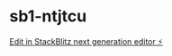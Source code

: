 # sb1-ntjtcu

[Edit in StackBlitz next generation editor ⚡️](https://stackblitz.com/~/github.com/Darwincas735/sb1-ntjtcu)